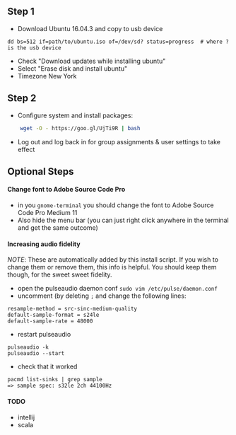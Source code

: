 ## Step 1
- Download Ubuntu 16.04.3 and copy to usb device

```
dd bs=512 if=path/to/ubuntu.iso of=/dev/sd? status=progress  # where ? is the usb device
```

- Check "Download updates while installing ubuntu"
- Select "Erase disk and install ubuntu"
- Timezone New York

## Step 2
- Configure system and install packages:

```bash
    wget -O - https://goo.gl/UjTi9R | bash
```

- Log out and log back in for group assignments & user settings to take effect

## Optional Steps

#### Change font to Adobe Source Code Pro
- in you `gnome-terminal` you should change the font to Adobe Source Code Pro Medium 11
- Also hide the menu bar (you can just right click anywhere in the terminal and get the same outcome)

#### Increasing audio fidelity
*NOTE*: These are automatically added by this install script. If you wish to change them or remove them, this info is helpful. You should keep them
though, for the sweet sweet fidelity.

  - open the pulseaudio daemon conf `sudo vim /etc/pulse/daemon.conf`
  - uncomment (by deleting `;` and change the following lines:

```
resample-method = src-sinc-medium-quality
default-sample-format = s24le
default-sample-rate = 48000
```
  
  - restart pulseaudio

```
pulseaudio -k
pulseaudio --start
```

  - check that it worked

```
pacmd list-sinks | grep sample
=> sample spec: s32le 2ch 44100Hz
```

#### TODO
- intellij
- scala
